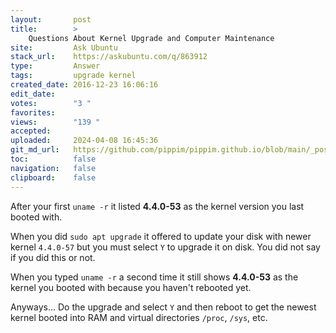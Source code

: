 ```yaml
---
layout:       post
title:        >
    Questions About Kernel Upgrade and Computer Maintenance
site:         Ask Ubuntu
stack_url:    https://askubuntu.com/q/863912
type:         Answer
tags:         upgrade kernel
created_date: 2016-12-23 16:06:16
edit_date:    
votes:        "3 "
favorites:    
views:        "139 "
accepted:     
uploaded:     2024-04-08 16:45:36
git_md_url:   https://github.com/pippim/pippim.github.io/blob/main/_posts/2016/2016-12-23-Questions-About-Kernel-Upgrade-and-Computer-Maintenance.md
toc:          false
navigation:   false
clipboard:    false
---
```


After your first `uname -r` it listed **4.4.0-53** as the kernel version you last booted with.

When you did `sudo apt upgrade` it offered to update your disk with newer kernel `4.4.0-57` but you must select `Y` to upgrade it on disk. You did not say if you did this or not.

When you typed `uname -r` a second time it still shows **4.4.0-53** as the kernel you booted with because you haven't rebooted yet.

Anyways... Do the upgrade and select `Y` and then reboot to get the newest kernel booted into RAM and virtual directories `/proc`, `/sys`, etc.
